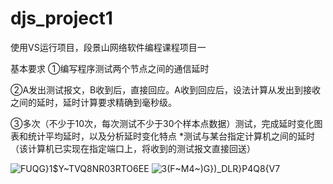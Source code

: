 # djs_project1

使用VS运行项目，段景山网络软件编程课程项目一


基本要求
①编写程序测试两个节点之间的通信延时

②A发出测试报文，B收到后，直接回应。A收到回应后，设法计算从发出到接收之间的延时，延时计算要求精确到毫秒级。

③多次（不少于10次，每次测试不少于30个样本点数据）测试，完成延时变化图表和统计平均延时，以及分析延时变化特点
*测试与某台指定计算机之间的延时（该计算机已实现在指定端口上，将收到的测试报文直接回送）

![FUQG}1$Y~TVQ8NR03RTO6EE](https://user-images.githubusercontent.com/84824717/193838708-4565e8d4-8f8e-4dc5-80dd-15189ef2e338.png)
![3(F~M4~)G})_DLR}P4Q8{V7](https://user-images.githubusercontent.com/84824717/193838804-810bbc92-81b8-49c5-97ec-15803f3e77cb.png)

